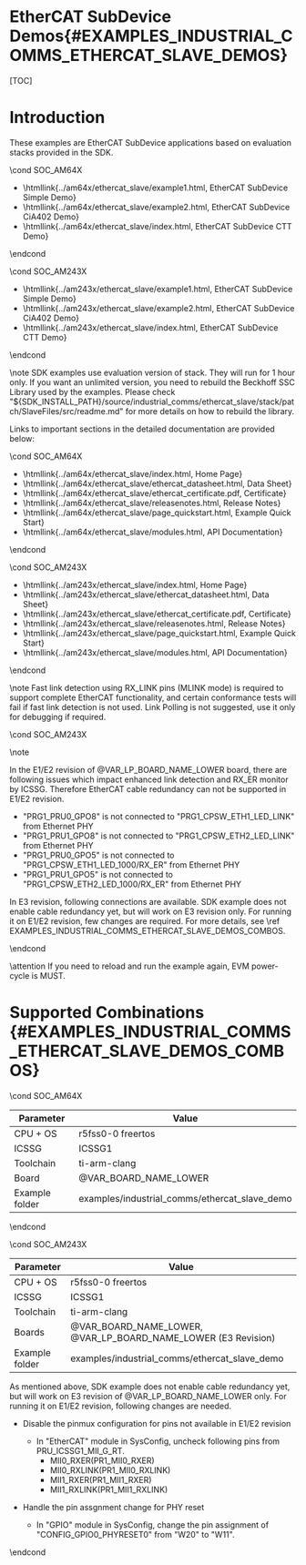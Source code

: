 # EtherCAT SubDevice Demos{#EXAMPLES_INDUSTRIAL_COMMS_ETHERCAT_SLAVE_DEMOS}

[TOC]

# Introduction

These examples are EtherCAT SubDevice applications based on evaluation stacks provided in the SDK.

\cond SOC_AM64X

- \htmllink{../am64x/ethercat_slave/example1.html, EtherCAT SubDevice Simple Demo}
- \htmllink{../am64x/ethercat_slave/example2.html, EtherCAT SubDevice CiA402 Demo}
- \htmllink{../am64x/ethercat_slave/index.html, EtherCAT SubDevice CTT Demo}


\endcond

\cond SOC_AM243X

- \htmllink{../am243x/ethercat_slave/example1.html, EtherCAT SubDevice Simple Demo}
- \htmllink{../am243x/ethercat_slave/example2.html, EtherCAT SubDevice CiA402 Demo}
- \htmllink{../am243x/ethercat_slave/index.html, EtherCAT SubDevice CTT Demo}

\endcond

\note SDK examples use evaluation version of stack. They will run for 1 hour only. If you want an unlimited version, you need to rebuild the Beckhoff SSC Library used by the examples. Please check "${SDK_INSTALL_PATH}/source/industrial_comms/ethercat_slave/stack/patch/SlaveFiles/src/readme.md" for more details on how to rebuild the library.

Links to important sections in the detailed documentation are provided below:

\cond SOC_AM64X

- \htmllink{../am64x/ethercat_slave/index.html, Home Page}
- \htmllink{../am64x/ethercat_slave/ethercat_datasheet.html, Data Sheet}
- \htmllink{../am64x/ethercat_slave/ethercat_certificate.pdf, Certificate}
- \htmllink{../am64x/ethercat_slave/releasenotes.html, Release Notes}
- \htmllink{../am64x/ethercat_slave/page_quickstart.html, Example Quick Start}
- \htmllink{../am64x/ethercat_slave/modules.html, API Documentation}

\endcond

\cond SOC_AM243X

- \htmllink{../am243x/ethercat_slave/index.html, Home Page}
- \htmllink{../am243x/ethercat_slave/ethercat_datasheet.html, Data Sheet}
- \htmllink{../am243x/ethercat_slave/ethercat_certificate.pdf, Certificate}
- \htmllink{../am243x/ethercat_slave/releasenotes.html, Release Notes}
- \htmllink{../am243x/ethercat_slave/page_quickstart.html, Example Quick Start}
- \htmllink{../am243x/ethercat_slave/modules.html, API Documentation}

\endcond

\note
Fast link detection using RX_LINK pins (MLINK mode) is required to support complete EtherCAT functionality, and certain conformance tests will fail if fast link detection is not used. Link Polling is not suggested, use it only for debugging if required. 

\cond SOC_AM243X

\note

 In the E1/E2 revision of @VAR_LP_BOARD_NAME_LOWER board, there are following issues which impact enhanced link detection and RX_ER monitor by ICSSG. Therefore EtherCAT cable redundancy can not be supported in E1/E2 revision.
 - "PRG1_PRU0_GPO8" is not connected to "PRG1_CPSW_ETH1_LED_LINK" from Ethernet PHY
 - "PRG1_PRU1_GPO8" is not connected to "PRG1_CPSW_ETH2_LED_LINK" from Ethernet PHY
 - "PRG1_PRU0_GPO5" is not connected to "PRG1_CPSW_ETH1_LED_1000/RX_ER" from Ethernet PHY
 - "PRG1_PRU1_GPO5" is not connected to "PRG1_CPSW_ETH2_LED_1000/RX_ER" from Ethernet PHY

 In E3 revision, following connections are available. SDK example does not enable cable redundancy yet, but will work on E3 revision only. For running it on E1/E2 revision, few changes are required. For more details, see \ref EXAMPLES_INDUSTRIAL_COMMS_ETHERCAT_SLAVE_DEMOS_COMBOS.

\endcond

\attention If you need to reload and run the example again, EVM power-cycle is MUST.

# Supported Combinations {#EXAMPLES_INDUSTRIAL_COMMS_ETHERCAT_SLAVE_DEMOS_COMBOS}

\cond SOC_AM64X

 Parameter      | Value
 ---------------|-----------
 CPU + OS       | r5fss0-0 freertos
 ICSSG          | ICSSG1
 Toolchain      | ti-arm-clang
 Board          | @VAR_BOARD_NAME_LOWER
 Example folder | examples/industrial_comms/ethercat_slave_demo

\endcond

\cond SOC_AM243X

 Parameter      | Value
 ---------------|-----------
 CPU + OS       | r5fss0-0 freertos
 ICSSG          | ICSSG1
 Toolchain      | ti-arm-clang
 Boards         | @VAR_BOARD_NAME_LOWER, @VAR_LP_BOARD_NAME_LOWER (E3 Revision)
 Example folder | examples/industrial_comms/ethercat_slave_demo


As mentioned above, SDK example does not enable cable redundancy yet, but will work on E3 revision of @VAR_LP_BOARD_NAME_LOWER only. For running it on E1/E2 revision, following changes are needed.

- Disable the pinmux configuration for pins not available in E1/E2 revision
    - In "EtherCAT" module in SysConfig, uncheck following pins from PRU_ICSSG1_MII_G_RT.
        - MII0_RXER(PR1_MII0_RXER)
        - MII0_RXLINK(PR1_MII0_RXLINK)
        - MII1_RXER(PR1_MII1_RXER)
        - MII1_RXLINK(PR1_MII1_RXLINK)

- Handle the pin assgnment change for PHY reset
    - In "GPIO" module in SysConfig, change the pin assignment of "CONFIG_GPIO0_PHYRESET0" from "W20" to "W11".

\endcond

